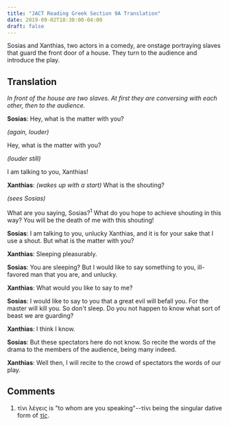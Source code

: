 ```yaml
---
title: "JACT Reading Greek Section 9A Translation"
date: 2019-09-02T18:30:00-04:00
draft: false 
---
```

Sosias and Xanthias, two actors in a comedy, are onstage portraying slaves that guard the front door of a house. They turn to the audience and introduce the play.<!--more-->
## Translation
_In front of the house are two slaves. At first they are conversing with each other, then to the audience._

__Sosias__: Hey, what is the matter with you?

_(again, louder)_

Hey, what is the matter with you?

_(louder still)_

I am talking to you, Xanthias!

__Xanthias__: _(wakes up with a start)_ What is the shouting?

_(sees Sosias)_

What are you saying, Sosias?<sup>1</sup> What do you hope to achieve shouting in this way?
You will be the death of me with this shouting!

__Sosias__: I am talking to you, unlucky Xanthias, and it is for your sake that I
use a shout. But what is the matter with you? 

__Xanthias__: Sleeping pleasurably.

__Sosias__: You are sleeping? But I would like to say something to you, ill-favored
man that you are, and unlucky. 
 
__Xanthias__: What would you like to say to me?

__Sosias__: I would like to say to you that a great evil will befall you. For the
master will kill you. So don't sleep. Do you not happen to know what sort of
beast we are guarding?

__Xanthias__: I think I know.

__Sosias__: But these spectators here do not know. So recite the words of the drama to the
members of the audience, being many indeed.

__Xanthias__: Well then, I will recite to the crowd of spectators the words of our play.
## Comments
1. τίνι λέγεις is "to whom are you speaking"--τίνι being the singular dative form of [τίς](http://www.perseus.tufts.edu/hopper/text?doc=Perseus%3Atext%3A1999.04.0058%3Aentry%3Dti%2Fs).